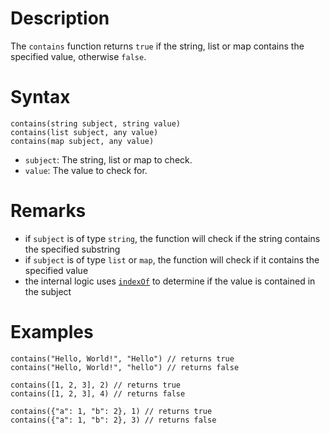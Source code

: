 # Description

The `contains` function returns `true` if the string, list or map contains the specified value, otherwise `false`.

# Syntax

```step
contains(string subject, string value)
contains(list subject, any value)
contains(map subject, any value)
```

- `subject`: The string, list or map to check.
- `value`: The value to check for.

# Remarks

- if `subject` is of type `string`, the function will check if the string contains the specified substring
- if `subject` is of type `list` or `map`, the function will check if it contains the specified value
- the internal logic uses [`indexOf`](./IndexOf.md) to determine if the value is contained in the subject

# Examples

```step
contains("Hello, World!", "Hello") // returns true
contains("Hello, World!", "hello") // returns false
```

```step
contains([1, 2, 3], 2) // returns true
contains([1, 2, 3], 4) // returns false
```

```step
contains({"a": 1, "b": 2}, 1) // returns true
contains({"a": 1, "b": 2}, 3) // returns false
```
